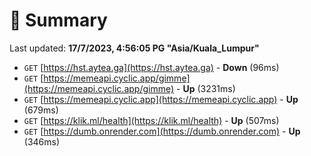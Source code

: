 # 📖 Summary
Last updated: **17/7/2023, 4:56:05 PG "Asia/Kuala_Lumpur"**

- `GET` [https://hst.aytea.ga](https://hst.aytea.ga) - **Down** (96ms)
- `GET` [https://memeapi.cyclic.app/gimme](https://memeapi.cyclic.app/gimme) - **Up** (3231ms)
- `GET` [https://memeapi.cyclic.app](https://memeapi.cyclic.app) - **Up** (679ms)
- `GET` [https://klik.ml/health](https://klik.ml/health) - **Up** (507ms)
- `GET` [https://dumb.onrender.com](https://dumb.onrender.com) - **Up** (346ms)
